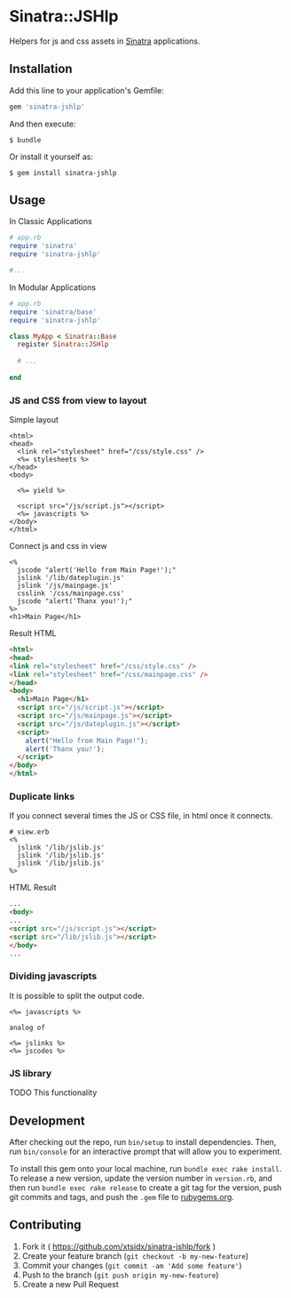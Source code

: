 # Sinatra::JSHlp

Helpers for js and css assets in [Sinatra](https://github.com/sinatra/sinatra) applications.

## Installation

Add this line to your application's Gemfile:

```ruby
gem 'sinatra-jshlp'

```

And then execute:

    $ bundle

Or install it yourself as:

    $ gem install sinatra-jshlp

## Usage

In Classic Applications

```ruby
# app.rb
require 'sinatra'
require 'sinatra-jshlp'

#...
```

In Modular Applications

```ruby
# app.rb
require 'sinatra/base'
require 'sinatra-jshlp'

class MyApp < Sinatra::Base
  register Sinatra::JSHlp
  
  # ...
  
end
```

### JS and CSS from view to layout

Simple layout
```erb
<html>
<head>
  <link rel="stylesheet" href="/css/style.css" />
  <%= stylesheets %>
</head>
<body>

  <%= yield %>
  
  <script src="/js/script.js"></script>
  <%= javascripts %>
</body>
</html>
```

Connect js and css in view
```erb
<%
  jscode "alert('Hello from Main Page!');"
  jslink '/lib/dateplugin.js'
  jslink '/js/mainpage.js'
  csslink '/css/mainpage.css'
  jscode "alert('Thanx you!');"
%>
<h1>Main Page</h1>
```

Result HTML
```html
<html>
<head>
<link rel="stylesheet" href="/css/style.css" />
<link rel="stylesheet" href="/css/mainpage.css" />
</head>
<body>
  <h1>Main Page</h1>
  <script src="/js/script.js"></script>
  <script src="/js/mainpage.js"></script>
  <script src="/js/dateplugin.js"></script>
  <script>
    alert("Hello from Main Page!");
    alert('Thanx you!');
  </script>
</body>
</html>
```

### Duplicate links

If you connect several times the JS or CSS file, in html once it connects.
```erb
# view.erb
<%
  jslink '/lib/jslib.js'
  jslink '/lib/jslib.js'
  jslink '/lib/jslib.js'
%>
```
HTML Result
```html
...
<body>
...
<script src="/js/script.js"></script>
<script src="/lib/jslib.js"></script>
</body>
...
```

### Dividing javascripts
It is possible to split the output code.
```erb
<%= javascripts %>

analog of

<%= jslinks %>
<%= jscodes %>

```

### JS library

TODO This functionality

## Development

After checking out the repo, run `bin/setup` to install dependencies. Then, run `bin/console` for an interactive prompt that will allow you to experiment.

To install this gem onto your local machine, run `bundle exec rake install`. To release a new version, update the version number in `version.rb`, and then run `bundle exec rake release` to create a git tag for the version, push git commits and tags, and push the `.gem` file to [rubygems.org](https://rubygems.org).

## Contributing

1. Fork it ( https://github.com/xtsidx/sinatra-jshlp/fork )
2. Create your feature branch (`git checkout -b my-new-feature`)
3. Commit your changes (`git commit -am 'Add some feature'`)
4. Push to the branch (`git push origin my-new-feature`)
5. Create a new Pull Request


